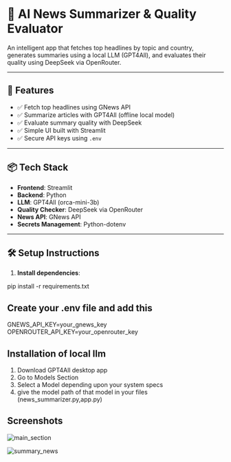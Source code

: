 # 📰 AI News Summarizer & Quality Evaluator

An intelligent app that fetches top headlines by topic and country, generates summaries using a local LLM (GPT4All), and evaluates their quality using DeepSeek via OpenRouter.

---

## 🚀 Features

- ✅ Fetch top headlines using GNews API
- ✅ Summarize articles with GPT4All (offline local model)
- ✅ Evaluate summary quality with DeepSeek
- ✅ Simple UI built with Streamlit
- ✅ Secure API keys using `.env`

---

## 📦 Tech Stack

- **Frontend**: Streamlit
- **Backend**: Python
- **LLM**: GPT4All (orca-mini-3b)
- **Quality Checker**: DeepSeek via OpenRouter
- **News API**: GNews API
- **Secrets Management**: Python-dotenv

---

## 🛠️ Setup Instructions

1. **Install dependencies**:

pip install -r requirements.txt

## Create your .env file and add this 
GNEWS_API_KEY=your_gnews_key
OPENROUTER_API_KEY=your_openrouter_key

## Installation of local llm 

1. Download GPT4All desktop app
2. Go to Models Section
3. Select a Model depending upon your system specs
4. give the model path of that model in your files (news_summarizer.py,app.py)


## Screenshots

![main_section](https://github.com/user-attachments/assets/5d34ccda-58fc-4bb3-bc3f-d7a67d7b602c)


![summary_news](https://github.com/user-attachments/assets/fa08722f-f19d-43ca-a1d1-6780dd8b08f8)

